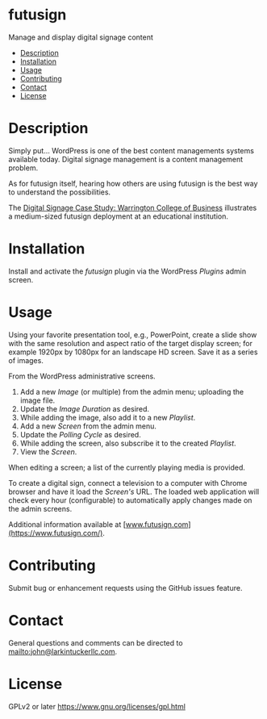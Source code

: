 futusign
====
Manage and display digital signage content

- [Description](#description)
- [Installation](#installation)
- [Usage](#usage)
- [Contributing](#contributing)
- [Contact](#contact)
- [License](#license)

Description
===

Simply put... WordPress is one of the best content managements systems
available today. Digital signage management is a content management
problem.

As for futusign itself, hearing how others are using futusign is the
best way to understand the possibilities.

The [Digital Signage Case Study: Warrington College of Business]( https://www.futusign.com/stories/digital-signage-case-study-warrington/)
illustrates a medium-sized futusign deployment at an educational institution.

Installation
====

Install and activate the *futusign* plugin via the WordPress *Plugins* admin
screen.

Usage
====
Using your favorite presentation tool, e.g., PowerPoint, create a slide
show with the same resolution and aspect ratio of the target display screen;
for example 1920px by 1080px for an landscape HD screen. Save it as a series of
images.

From the WordPress administrative screens.

1. Add a new *Image* (or multiple) from the admin menu; uploading the
image file.
2. Update the *Image Duration* as desired.
3. While adding the image, also add it to a new *Playlist*.
4. Add a new *Screen* from the admin menu.
5. Update the *Polling Cycle* as desired.
6. While adding the screen, also subscribe it to the created *Playlist*.
7. View the *Screen*.

When editing a screen; a list of the currently playing media is provided.

To create a digital sign, connect a television to a computer with Chrome
browser and have it load the *Screen's* URL. The loaded web application will
check every hour (configurable) to automatically apply changes made on the
admin screens.

Additional information available at [www.futusign.com](https://www.futusign.com/).

Contributing
====
Submit bug or enhancement requests using the GitHub issues feature.

Contact
====
General questions and comments can be directed to
<mailto:john@larkintuckerllc.com>.

License
====
GPLv2 or later <https://www.gnu.org/licenses/gpl.html>
